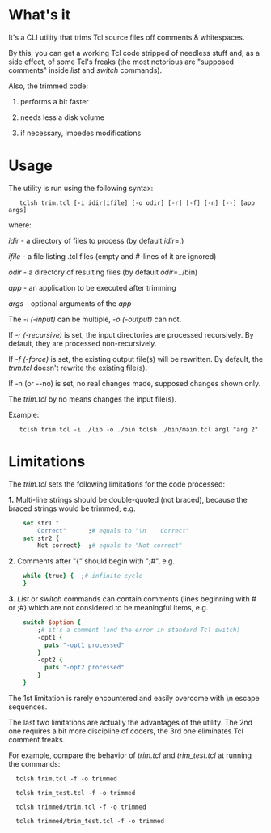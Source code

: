 # What's it #

 It's a CLI utility that trims Tcl source files off comments & whitespaces.

 By this, you can get a working Tcl code stripped of needless stuff and, as a side effect, of some Tcl's freaks (the most notorious are "supposed comments" inside *list* and *switch* commands).

 Also, the trimmed code:

  1) performs a bit faster

  2) needs less a disk volume

  3) if necessary, impedes modifications

# Usage #

  The utility is run using the following syntax:

```
   tclsh trim.tcl [-i idir|ifile] [-o odir] [-r] [-f] [-n] [--] [app args]
```

 where:

   *idir*  - a directory of files to process (by default *idir*=.)

   *ifile* - a file listing .tcl files (empty and #-lines of it are ignored)

   *odir*  - a directory of resulting files (by default *odir*=../bin)

   *app*   - an application to be executed after trimming

   *args*  - optional arguments of the *app*

 The *-i (-input)* can be multiple, *-o (-output)* can not.

 If *-r (-recursive)* is set, the input directories are processed
 recursively. By default, they are processed non-recursively.

 If *-f (-force)* is set, the existing output file(s) will be rewritten.
 By default, the *trim.tcl* doesn't rewrite the existing file(s).

 If -n (or --no) is set, no real changes made, supposed changes shown only.

 The *trim.tcl* by no means changes the input file(s).

 Example:

```
   tclsh trim.tcl -i ./lib -o ./bin tclsh ./bin/main.tcl arg1 "arg 2"
```

# Limitations #

The *trim.tcl* sets the following limitations for the code processed:

**1.** Multi-line strings should be double-quoted (not braced), because the braced strings would be trimmed, e.g.

```tcl
    set str1 "
        Correct"      ;# equals to "\n    Correct"
    set str2 {
        Not correct}  ;# equals to "Not correct"
```

**2.** Comments after "{" should begin with ";#", e.g.

```tcl
    while {true} {  ;# infinite cycle
    }
```

**3.** *List* or *switch* commands can contain comments (lines beginning with # or ;#) which are not considered to be meaningful items, e.g.

```tcl
    switch $option {
        ;# it's a comment (and the error in standard Tcl switch)
        -opt1 {
          puts "-opt1 processed"
        }
        -opt2 {
          puts "-opt2 processed"
        }
    }
```

The 1st limitation is rarely encountered and easily overcome with \n escape sequences.

The last two limitations are actually the advantages of the utility. The 2nd one requires a bit more discipline of coders, the 3rd one eliminates Tcl comment freaks.

For example, compare the behavior of *trim.tcl* and *trim_test.tcl* at running the commands:

```
  tclsh trim.tcl -f -o trimmed

  tclsh trim_test.tcl -f -o trimmed

  tclsh trimmed/trim.tcl -f -o trimmed

  tclsh trimmed/trim_test.tcl -f -o trimmed
```
